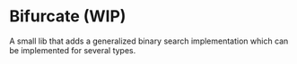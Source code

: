 # Bifurcate (WIP)
A small lib that adds a generalized binary search implementation which can be implemented for several types.